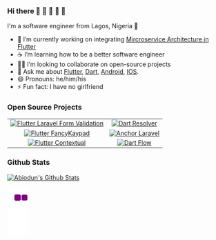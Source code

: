 ### Hi there 👋 👋 👋 👋 👋

I'm a software engineer from Lagos, Nigeria 🌆

- 🔭 I’m currently working on integrating [Mircroservice Architecture in Flutter](https://github.com/abiodundotdev/fluttermicroservice)
- ☕ I’m learning how to be a better software engineer
- 🧑‍💻 I’m looking to collaborate on open-source projects
- 💬 Ask me about [Flutter](https://flutter.dev), [Dart](https://dart.dev), [Android](https://developer.android.com/docs), [IOS](https://developer.apple.com/documentation/).
- 😄 Pronouns: he/him/his
- ⚡ Fun fact: I have no girlfriend

### Open Source Projects

|  |  |
| :---: | :---: |
| [![Flutter Laravel Form Validation](https://github-readme-stats.vercel.app/api/pin/?username=abiodundotdev&repo=flutter_laravel_form_validation)](https://github.com/abiodundotdev/flutter_laravel_form_validation) | [![Dart Resolver](https://github-readme-stats.vercel.app/api/pin/?username=abiodundotdev&repo=resolver)](https://github.com/abiodundotdev/resolver) |
| [![Flutter FancyKaypad](https://github-readme-stats.vercel.app/api/pin/?username=abiodundotdev&repo=fancykeypad)](https://github.com/abiodundotdev/fancykeypad) | [![Anchor Laravel](https://github-readme-stats.vercel.app/api/pin/?username=abiodundotdev&repo=laravel-anchor)](https://github.com/abiodundotdev/laravel-anchor) |
| [![Flutter Contextual](https://github-readme-stats.vercel.app/api/pin/?username=abiodundotdev&repo=contextual)](https://github.com/abiodundotdev/contextual) | [![Dart Flow](https://github-readme-stats.vercel.app/api/pin/?username=Moniepoint&repo=dart-flow)](https://github.com/Moniepoint/dart-flow) |


### Github Stats

[![Abiodun's Github Stats](https://github-readme-stats.vercel.app/api?username=abiodundotdev&count_private=true&theme=default&show_icons=true)](https://github.com/abiodundotdev)

![snake gif](https://github.com/abiodundotdev/abiodundotdev/blob/output/github-contribution-grid-snake.gif)

